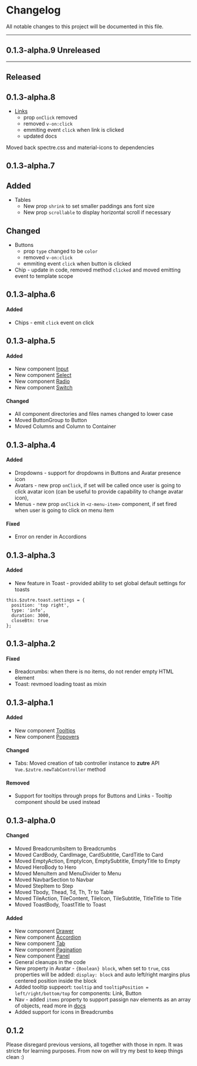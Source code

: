 # Changelog


All notable changes to this project will be documented in this file.

---

## 0.1.3-alpha.9 Unreleased

---

## Released 
## 0.1.3-alpha.8
* [Links](https://maclisowski.github.io/zutre/#/utilities/link) 
  * prop `onClick` removed
  * removed `v-on:click`
  * emmiting event `click` when link is clicked
  * updated docs

Moved back spectre.css and material-icons to dependencies
## 0.1.3-alpha.7

## Added
* Tables
  * New prop `shrink` to set smaller paddings ans font size
  * New prop `scrollable` to display horizontal scroll if necessary
  
## Changed
* Buttons
  * prop `type` changed to be `color`
  * removed `v-on:click`
  * emmiting event `click` when button is clicked
* Chip - update in code, removed method `clicked` and moved emitting event to template scope

## 0.1.3-alpha.6

#### Added
* Chips - emit `click` event on click 

## 0.1.3-alpha.5

#### Added
* New component [Input](https://maclisowski.github.io/zutre/#/elements/forms)
* New component [Select](https://maclisowski.github.io/zutre/#/elements/forms)
* New component [Radio](https://maclisowski.github.io/zutre/#/elements/forms)
* New component [Switch](https://maclisowski.github.io/zutre/#/elements/forms)

#### Changed
* All component directories and files names changed to lower case
* Moved ButtonGroup to Button
* Moved Columns and Column to Container

## 0.1.3-alpha.4

#### Added
* Dropdowns - support for dropdowns in Buttons and Avatar presence icon
* Avatars - new prop `onClick`, if set will be called once user is going to click avatar icon (can be useful to provide capability to change avatar icon),
* Menus - new prop `onClick` in `<z-menu-item>` component, if set fired when user is going to click on menu item

#### Fixed
* Error on render in Accordions

## 0.1.3-alpha.3

#### Added
* New feature in Toast - provided ability to set global default settings for toasts

```
this.$zutre.toast.settings = {
  position: 'top right',
  type: 'info',
  duration: 3000,
  closeBtn: true  
};
```

## 0.1.3-alpha.2

#### Fixed
* Breadcrumbs: when there is no items, do not render empty HTML element
* Toast: revmoed loading toast as mixin

## 0.1.3-alpha.1

#### Added

* New component [Tooltips](https://maclisowski.github.io/zutre/#/components/tooltips)
* New component [Popovers](https://maclisowski.github.io/zutre/#/components/popovers)

#### Changed
* Tabs: Moved creation of tab controller instance to **zutre** API `Vue.$zutre.newTabController` method

#### Removed
* Support for tooltips through props for Buttons and Links - Tooltip component should be used instead


## 0.1.3-alpha.0

#### Changed

* Moved BreadcrumbsItem to Breadcrumbs
* Moved CardBody, CardImage, CardSubtitle, CardTitle to Card
* Moved EmptyAction, EmptyIcon, EmptySubtitle, EmptyTitle to Empty
* Moved HeroBody to Hero
* Moved MenuItem and MenuDivider to Menu
* Moved NavbarSection to Navbar
* Moved StepItem to Step
* Moved Tbody, Thead, Td, Th, Tr to Table
* Moved TileAction, TileContent, TileIcon, TileSubtitle, TitleTitle to Title
* Moved ToastBody, ToastTitle to Toast

#### Added
* New component [Drawer](https://maclisowski.github.io/zutre/#/components/drawer)
* New component [Accordion](https://maclisowski.github.io/zutre/#/components/accordions)
* New component [Tab](https://maclisowski.github.io/zutre/#/components/tabs)
* New component [Pagination](https://maclisowski.github.io/zutre/#/components/pagination)
* New component [Panel](https://maclisowski.github.io/zutre/#/components/panels)
* General cleanups in the code
* New property in Avatar - `{Boolean} block`, when set to `true`, css properties will be added: `display: block` and auto left/right margins plus centered position inside the block  
* Added tooltip suppeort: `tooltip` and `tooltipPosition = left/right/bottom/top` for components: Link, Button
* Nav - added `items` property to support passign nav elements as an array of objects, read more in [docs](https://maclisowski.github.io/zutre/#/components/nav)
* Added support for icons in Breadcrumbs

## 0.1.2

Please disregard previous versions, all together with those in npm. It was stricte for learning purposes. From now on will try my best to keep things clean :) 
